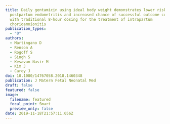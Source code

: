 ```yaml
---
title: Daily gentamicin using ideal body weight demonstrates lower risk of
  postpartum endometritis and increased chance of successful outcome compared
  with traditional 8-hour dosing for the treatment of intrapartum
  chorioamnionitis
publication_types:
  - "0"
authors:
  - Martingano D
  - Renson A
  - Rogoff S
  - Singh S
  - Kesavan Nasir M
  - Kim J
  - Carey J
doi: 10.1080/14767058.2018.1460348
publication: J Matern Fetal Neonatal Med
draft: false
featured: false
image:
  filename: featured
  focal_point: Smart
  preview_only: false
date: 2019-11-18T21:57:11.056Z
---
```


